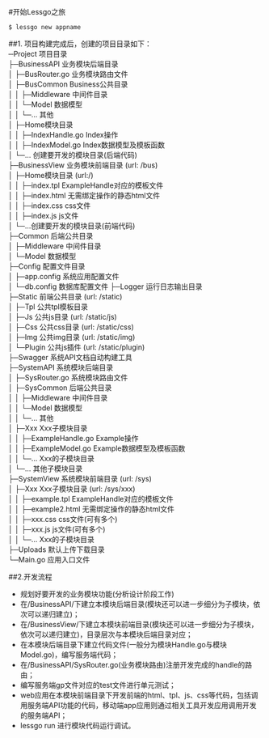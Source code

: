 #开始Lessgo之旅
```sh
$ lessgo new appname
```
##1. 项目构建完成后，创建的项目目录如下：  
─Project 项目目录    
├─BusinessAPI 业务模块后端目录  
│  ├─BusRouter.go 业务模块路由文件  
│  ├─BusCommon Business公共目录  
│  │  ├─Middleware 中间件目录  
│  │  └─Model 数据模型  
│  │  └─... 其他  
│  ├─Home模块目录  
│  │  ├─IndexHandle.go Index操作  
│  │  ├─IndexModel.go Index数据模型及模板函数  
│  └─... 创建要开发的模块目录(后端代码)  
├─BusinessView 业务模块前端目录 (url: /bus)  
│  ├─Home模块目录 (url:/)  
│  │  ├─index.tpl ExampleHandle对应的模板文件    
│  │  ├─index.html 无需绑定操作的静态html文件  
│  │  ├─index.css css文件  
│  │  ├─index.js js文件  
│  └─...创建要开发的模块目录(前端代码)   
├─Common 后端公共目录  
│  ├─Middleware 中间件目录  
│  └─Model 数据模型  
├─Config 配置文件目录  
│  ├─app.config 系统应用配置文件  
│  └─db.config 数据库配置文件
├─Logger 运行日志输出目录  
├─Static 前端公共目录 (url: /static)  
│  ├─Tpl 公共tpl模板目录  
│  ├─Js 公共js目录 (url: /static/js)  
│  ├─Css 公共css目录 (url: /static/css)  
│  ├─Img 公共img目录 (url: /static/img)  
│  └─Plugin 公共js插件 (url: /static/plugin)  
├─Swagger 系统API文档自动构建工具  
├─SystemAPI 系统模块后端目录  
│  ├─SysRouter.go 系统模块路由文件  
│  ├─SysCommon 后端公共目录  
│  │  ├─Middleware 中间件目录  
│  │  └─Model 数据模型  
│  │  └─... 其他  
│  ├─Xxx Xxx子模块目录  
│  │  ├─ExampleHandle.go Example操作  
│  │  ├─ExampleModel.go Example数据模型及模板函数  
│  │  └─... Xxx的子模块目录  
│  └─... 其他子模块目录  
├─SystemView 系统模块前端目录 (url: /sys)  
│  ├─Xxx Xxx子模块目录 (url: /sys/xxx)  
│  │  ├─example.tpl ExampleHandle对应的模板文件  
│  │  ├─example2.html 无需绑定操作的静态html文件  
│  │  ├─xxx.css css文件(可有多个)  
│  │  ├─xxx.js js文件(可有多个)  
│  │  └─... Xxx的子模块目录  
├─Uploads 默认上传下载目录  
└─Main.go 应用入口文件 

##2.开发流程
- 规划好要开发的业务模块功能(分析设计阶段工作)
- 在/BusinessAPI/下建立本模块后端目录(模块还可以进一步细分为子模块，依次可以递归建立)； 
- 在/BusinessView/下建立本模块前端目录(模块还可以进一步细分为子模块，依次可以递归建立)，目录层次与本模块后端目录对应；
- 在本模块后端目录下建立代码文件(一般分为模块Handle.go与模块Model.go)，编写服务端代码；
- 在/BusinessAPI/SysRouter.go(业务模块路由)注册开发完成的handle的路由；
- 编写服务端gp文件对应的test文件进行单元测试；
- web应用在本模块前端目录下开发前端的html、tpl、js、css等代码，包括调用服务端API功能的代码，移动端app应用则通过相关工具开发应用调用开发的服务端API；
- lessgo run 进行模块代码运行调试。
  
